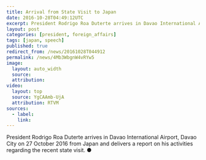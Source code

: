 ```yaml
---
title: Arrival from State Visit to Japan
date: 2016-10-28T04:49:12UTC
excerpt: President Rodrigo Roa Duterte arrives in Davao International Airport, Davao City on 27 October 2016 from Japan and delivers a report on his activities regarding the recent official visit to Japan.
layout: post
categories: [president, foreign_affairs]
tags: [japan, speech]
published: true
redirect_from: /news/20161028T044912
permalink: /news/4Mb3WbgnW4vRYw5
image:
  layout: auto_width
  source: 
  attribution: 
video:
  layout: top
  source: YgCAAmb-UjA
  attribution: RTVM
sources:
  - label:
    link:
---
```


President Rodrigo Roa Duterte arrives in Davao International Airport, Davao City on 27 October 2016 from Japan and delivers a report on his activities regarding the recent state visit.
&#x25cf;


